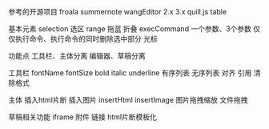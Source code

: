 参考的开源项目
froala
summernote
wangEditor 2.x 3.x
quill.js table


基本元素
selection 选区
range 拖蓝 折叠
execCommand 一个参数、3个参数
            仅仅执行命令、执行命令的同时删除选中部分
光标 &#8203;


功能点
工具栏、主体分离
编辑器、草稿分离

工具栏
fontName
fontSize
bold
italic
underline
有序列表
无序列表
对齐
引用
清除格式

主体
插入html片断
插入图片 insertHtml
        insertImage
图片拖拽缩放
文件拖拽

草稿相关功能
iframe
附件
链接
html片断模板化